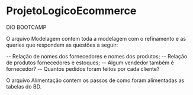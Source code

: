 # ProjetoLogicoEcommerce
DIO BOOTCAMP

O arquivo Modelagem contem toda a modelagem com o refinamento e as queries que respondem as questões a seguir: 

-- Relação de nomes dos fornecedores e nomes dos produtos;
-- Relação de produtos fornecedores e estoques;
-- Algum vendedor também é fornecedor?
-- Quantos pedidos foram feitos por cada cliente?


O arquivo Alimentação contem os passos de como foram alimentadas as tabelas do BD.
